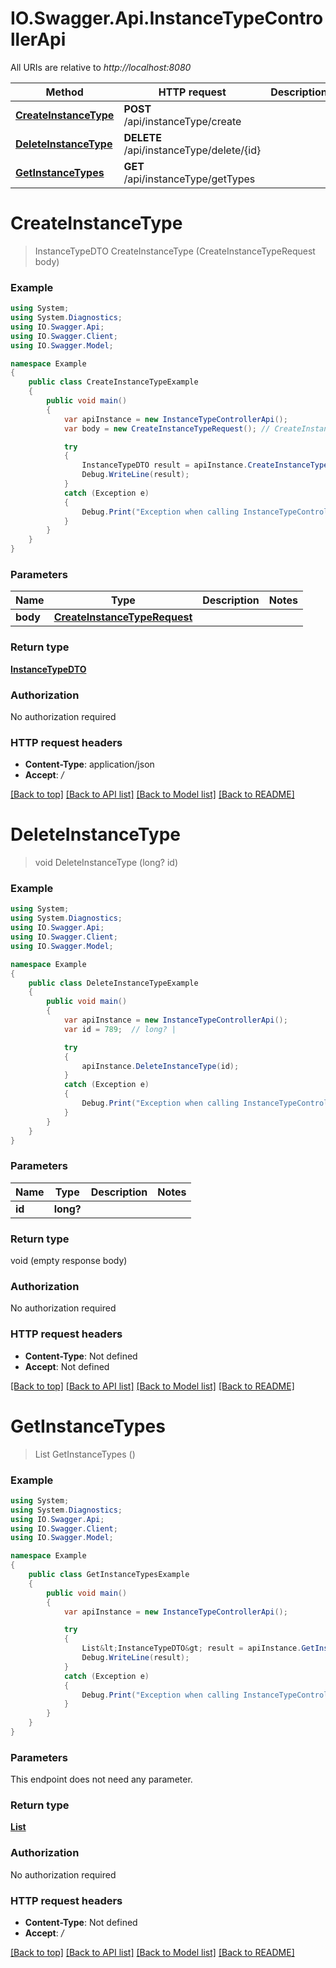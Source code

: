 # IO.Swagger.Api.InstanceTypeControllerApi

All URIs are relative to *http://localhost:8080*

Method | HTTP request | Description
------------- | ------------- | -------------
[**CreateInstanceType**](InstanceTypeControllerApi.md#createinstancetype) | **POST** /api/instanceType/create | 
[**DeleteInstanceType**](InstanceTypeControllerApi.md#deleteinstancetype) | **DELETE** /api/instanceType/delete/{id} | 
[**GetInstanceTypes**](InstanceTypeControllerApi.md#getinstancetypes) | **GET** /api/instanceType/getTypes | 

<a name="createinstancetype"></a>
# **CreateInstanceType**
> InstanceTypeDTO CreateInstanceType (CreateInstanceTypeRequest body)



### Example
```csharp
using System;
using System.Diagnostics;
using IO.Swagger.Api;
using IO.Swagger.Client;
using IO.Swagger.Model;

namespace Example
{
    public class CreateInstanceTypeExample
    {
        public void main()
        {
            var apiInstance = new InstanceTypeControllerApi();
            var body = new CreateInstanceTypeRequest(); // CreateInstanceTypeRequest | 

            try
            {
                InstanceTypeDTO result = apiInstance.CreateInstanceType(body);
                Debug.WriteLine(result);
            }
            catch (Exception e)
            {
                Debug.Print("Exception when calling InstanceTypeControllerApi.CreateInstanceType: " + e.Message );
            }
        }
    }
}
```

### Parameters

Name | Type | Description  | Notes
------------- | ------------- | ------------- | -------------
 **body** | [**CreateInstanceTypeRequest**](CreateInstanceTypeRequest.md)|  | 

### Return type

[**InstanceTypeDTO**](InstanceTypeDTO.md)

### Authorization

No authorization required

### HTTP request headers

 - **Content-Type**: application/json
 - **Accept**: */*

[[Back to top]](#) [[Back to API list]](../README.md#documentation-for-api-endpoints) [[Back to Model list]](../README.md#documentation-for-models) [[Back to README]](../README.md)
<a name="deleteinstancetype"></a>
# **DeleteInstanceType**
> void DeleteInstanceType (long? id)



### Example
```csharp
using System;
using System.Diagnostics;
using IO.Swagger.Api;
using IO.Swagger.Client;
using IO.Swagger.Model;

namespace Example
{
    public class DeleteInstanceTypeExample
    {
        public void main()
        {
            var apiInstance = new InstanceTypeControllerApi();
            var id = 789;  // long? | 

            try
            {
                apiInstance.DeleteInstanceType(id);
            }
            catch (Exception e)
            {
                Debug.Print("Exception when calling InstanceTypeControllerApi.DeleteInstanceType: " + e.Message );
            }
        }
    }
}
```

### Parameters

Name | Type | Description  | Notes
------------- | ------------- | ------------- | -------------
 **id** | **long?**|  | 

### Return type

void (empty response body)

### Authorization

No authorization required

### HTTP request headers

 - **Content-Type**: Not defined
 - **Accept**: Not defined

[[Back to top]](#) [[Back to API list]](../README.md#documentation-for-api-endpoints) [[Back to Model list]](../README.md#documentation-for-models) [[Back to README]](../README.md)
<a name="getinstancetypes"></a>
# **GetInstanceTypes**
> List<InstanceTypeDTO> GetInstanceTypes ()



### Example
```csharp
using System;
using System.Diagnostics;
using IO.Swagger.Api;
using IO.Swagger.Client;
using IO.Swagger.Model;

namespace Example
{
    public class GetInstanceTypesExample
    {
        public void main()
        {
            var apiInstance = new InstanceTypeControllerApi();

            try
            {
                List&lt;InstanceTypeDTO&gt; result = apiInstance.GetInstanceTypes();
                Debug.WriteLine(result);
            }
            catch (Exception e)
            {
                Debug.Print("Exception when calling InstanceTypeControllerApi.GetInstanceTypes: " + e.Message );
            }
        }
    }
}
```

### Parameters
This endpoint does not need any parameter.

### Return type

[**List<InstanceTypeDTO>**](InstanceTypeDTO.md)

### Authorization

No authorization required

### HTTP request headers

 - **Content-Type**: Not defined
 - **Accept**: */*

[[Back to top]](#) [[Back to API list]](../README.md#documentation-for-api-endpoints) [[Back to Model list]](../README.md#documentation-for-models) [[Back to README]](../README.md)
